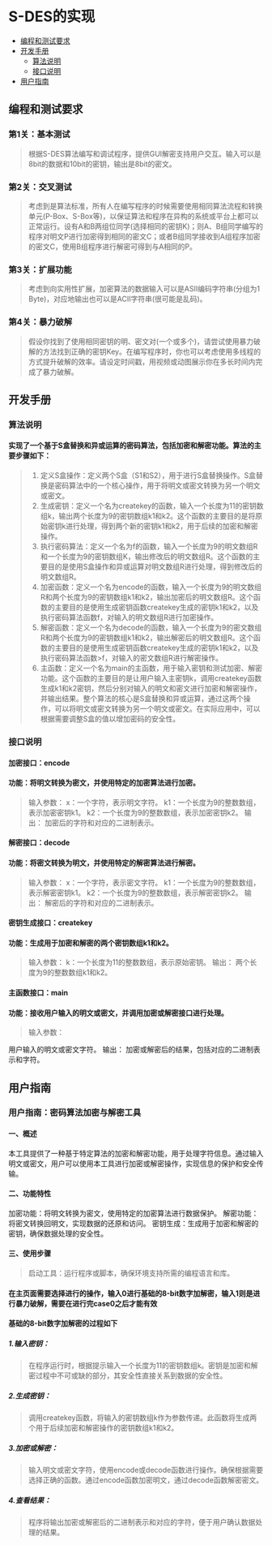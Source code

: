 S-DES的实现
==== 

  - [编程和测试要求](#编程和测试要求)
 - [开发手册](#开发手册)
   - [算法说明](#算法说明)
   - [接口说明](#接口说明)
  - [用户指南](#用户指南)

编程和测试要求
-------
### 第1关：基本测试  
> 根据S-DES算法编写和调试程序，提供GUI解密支持用户交互。输入可以是8bit的数据和10bit的密钥，输出是8bit的密文。
### 第2关：交叉测试  
>考虑到是算法标准，所有人在编写程序的时候需要使用相同算法流程和转换单元(P-Box、S-Box等)，以保证算法和程序在异构的系统或平台上都可以正常运行。设有A和B两组位同学(选择相同的密钥K)；则A、B组同学编写的程序对明文P进行加密得到相同的密文C；或者B组同学接收到A组程序加密的密文C，使用B组程序进行解密可得到与A相同的P。
  ### 第3关：扩展功能  
 > 考虑到向实用性扩展，加密算法的数据输入可以是ASII编码字符串(分组为1 Byte)，对应地输出也可以是ACII字符串(很可能是乱码)。
  ### 第4关：暴力破解  
>  假设你找到了使用相同密钥的明、密文对(一个或多个)，请尝试使用暴力破解的方法找到正确的密钥Key。在编写程序时，你也可以考虑使用多线程的方式提升破解的效率。请设定时间戳，用视频或动图展示你在多长时间内完成了暴力破解。
 

开发手册
-------
### 算法说明
#### 实现了一个基于S盒替换和异或运算的密码算法，包括加密和解密功能。算法的主要步骤如下：
>1.  定义S盒操作：定义两个S盒（S1和S2），用于进行S盒替换操作。S盒替换是密码算法中的一个核心操作，用于将明文或密文转换为另一个明文或密文。
>2.  生成密钥：定义一个名为createkey的函数，输入一个长度为11的密钥数组k，输出两个长度为9的密钥数组k1和k2。这个函数的主要目的是将原始密钥k进行处理，得到两个新的密钥k1和k2，用于后续的加密和解密操作。
>3.  执行密码算法：定义一个名为f的函数，输入一个长度为9的明文数组R和一个长度为9的密钥数组K，输出修改后的明文数组R。这个函数的主要目的是使用S盒操作和异或运算对明文数组R进行处理，得到修改后的明文数组R。
>4.  加密函数：定义一个名为encode的函数，输入一个长度为9的明文数组R和两个长度为9的密钥数组k1和k2，输出加密后的明文数组R。这个函数的主要目的是使用生成密钥函数createkey生成的密钥k1和k2，以及执行密码算法函数f，对输入的明文数组R进行加密操作。
>5.  解密函数：定义一个名为decode的函数，输入一个长度为9的密文数组R和两个长度为9的密钥数组k1和k2，输出解密后的明文数组R。这个函数的主要目的是使用生成密钥函数createkey生成的密钥k1和k2，以及执行密码算法函数>f，对输入的密文数组R进行解密操作。
>6.  主函数：定义一个名为main的主函数，用于输入密钥和测试加密、解密功能。这个函数的主要目的是让用户输入主密钥k，调用createkey函数生成k1和k2密钥，然后分别对输入的明文和密文进行加密和解密操作，并输出结果。整个算法的核心是S盒替换和异或运算，通过这两个操作，可以将明文或密文转换为另一个明文或密文。在实际应用中，可以根据需要调整S盒的值以增加密码的安全性。
### 接口说明
#### 加密接口：encode
#### 功能：将明文转换为密文，并使用特定的加密算法进行加密。
>输入参数：
x：一个字符，表示明文字符。
k1：一个长度为9的整数数组，表示加密密钥k1。
k2：一个长度为9的整数数组，表示加密密钥k2。
输出：
加密后的字符和对应的二进制表示。


#### 解密接口：decode
#### 功能：将密文转换为明文，并使用特定的解密算法进行解密。
> 输入参数：
x：一个字符，表示密文字符。
k1：一个长度为9的整数数组，表示解密密钥k1。
k2：一个长度为9的整数数组，表示解密密钥k2。
输出：
解密后的字符和对应的二进制表示。
#### 密钥生成接口：createkey
#### 功能：生成用于加密和解密的两个密钥数组k1和k2。
>输入参数：
k：一个长度为11的整数数组，表示原始密钥。
输出：
两个长度为9的整数数组k1和k2。

#### 主函数接口：main
#### 功能：接收用户输入的明文或密文，并调用加密或解密接口进行处理。
>输入参数：

用户输入的明文或密文字符。
输出：
加密或解密后的结果，包括对应的二进制表示和字符。

用户指南
-------
### 用户指南：密码算法加密与解密工具
#### 一、概述
本工具提供了一种基于特定算法的加密和解密功能，用于处理字符信息。通过输入明文或密文，用户可以使用本工具进行加密或解密操作，实现信息的保护和安全传输。

#### 二、功能特性
加密功能：将明文转换为密文，使用特定的加密算法进行数据保护。
解密功能：将密文转换回明文，实现数据的还原和访问。
密钥生成：生成用于加密和解密的密钥，确保数据处理的安全性。
#### 三、使用步骤
>启动工具：运行程序或脚本，确保环境支持所需的编程语言和库。
#### 在主页面需要选择进行的操作，输入0进行基础的8-bit数字加解密，输入1则是进行暴力破解，需要在进行完case0之后才能有效
#### 基础的8-bit数字加解密的过程如下
##### 1.输入密钥：
>在程序运行时，根据提示输入一个长度为11的密钥数组k。密钥是加密和解密过程中不可或缺的部分，其安全性直接关系到数据的安全性。
##### 2.生成密钥：
>调用createkey函数，将输入的密钥数组k作为参数传递。此函数将生成两个用于后续加密和解密操作的密钥数组k1和k2。
##### 3.加密或解密：
>输入明文或密文字符，使用encode或decode函数进行操作。确保根据需要选择正确的函数。通过encode函数加密明文，通过decode函数解密密文。
##### 4.查看结果：
>程序将输出加密或解密后的二进制表示和对应的字符，便于用户确认数据处理的结果。
